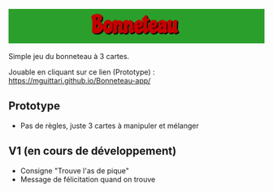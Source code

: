 ![Bonneteau](./public/Readme-pictures/Banner.png)

Simple jeu du bonneteau à 3 cartes.

Jouable en cliquant sur ce lien (Prototype) : https://mguittari.github.io/Bonneteau-app/

## Prototype
- Pas de règles, juste 3 cartes à manipuler et mélanger

## V1 (en cours de développement)
- Consigne "Trouve l'as de pique"
- Message de félicitation quand on trouve


